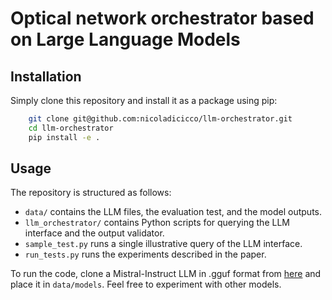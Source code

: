 # Optical network orchestrator based on Large Language Models

## Installation
Simply clone this repository and install it as a package using pip:
```bash
    git clone git@github.com:nicoladicicco/llm-orchestrator.git
    cd llm-orchestrator
    pip install -e .
```

## Usage
The repository is structured as follows:
- `data/` contains the LLM files, the evaluation test, and the model outputs.
- `llm_orchestrator/` contains Python scripts for querying the LLM interface and the output validator.
- `sample_test.py` runs a single illustrative query of the LLM interface.
- `run_tests.py` runs the experiments described in the paper.

To run the code, clone a Mistral-Instruct LLM in .gguf format from [here](https://huggingface.co/TheBloke/Mistral-7B-Instruct-v0.2-GGUF) and place it in `data/models`. Feel free to experiment with other models.
